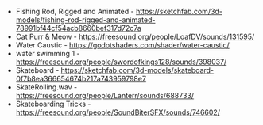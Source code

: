 * Fishing Rod, Rigged and Animated - https://sketchfab.com/3d-models/fishing-rod-rigged-and-animated-78991bf44cf54acb8660bef317d72c7a
* Cat Purr & Meow - https://freesound.org/people/LoafDV/sounds/131595/
* Water Caustic - https://godotshaders.com/shader/water-caustic/
* water swimming 1 - https://freesound.org/people/swordofkings128/sounds/398037/
* Skateboard - https://sketchfab.com/3d-models/skateboard-0f7b8ea366654674b217a743959798e7
* SkateRolling.wav - https://freesound.org/people/Lanterr/sounds/688733/
* Skateboarding Tricks - https://freesound.org/people/SoundBiterSFX/sounds/746602/
